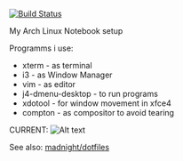 [![Build Status](https://travis-ci.org/madnight/dotfiles-mobile.svg?branch=master)](https://travis-ci.org/madnight/dotfiles-mobile)

My Arch Linux Notebook setup

Programms i use:
+  xterm - as terminal
+  i3 - as Window Manager
+  vim - as editor
+  j4-dmenu-desktop - to run programs
+  xdotool - for window movement in xfce4
+  compton - as compositor to avoid tearing

CURRENT:
![Alt text](https://raw.github.com/madnight/mobile_dotfiles/master/screenshot.png "SCREENSHOT")

See also: [madnight/dotfiles](https://github.com/madnight/dotfiles)
